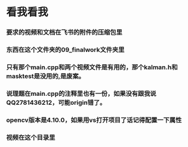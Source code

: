 # 看我看我
### 要求的视频和文档在飞书的附件的压缩包里
### 东西在这个文件夹的09_finalwork文件夹里
### 只有那个main.cpp和两个视频文件是有用的，那个kalman.h和masktest是没用的,是废案。
### 说理题在main.cpp的注释里也有一份，如果没有跟我说QQ2781436212，可能origin错了。
### opencv版本是4.10.0，如果用vs打开项目了话记得配置一下属性
### 视频在这个目录里